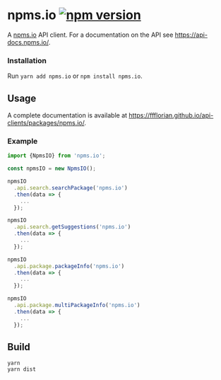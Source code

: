 # npms.io [![npm version](https://img.shields.io/npm/v/npms.io.svg)](https://www.npmjs.com/package/npms.io)

A [npms.io](https://npms.io) API client. For a documentation on the API see https://api-docs.npms.io/.

### Installation

Run `yarn add npms.io` or `npm install npms.io`.

## Usage

A complete documentation is available at https://ffflorian.github.io/api-clients/packages/npms.io/.

### Example

```ts
import {NpmsIO} from 'npms.io';

const npmsIO = new NpmsIO();

npmsIO
  .api.search.searchPackage('npms.io')
  .then(data => {
    ...
  });

npmsIO
  .api.search.getSuggestions('npms.io')
  .then(data => {
    ...
  });

npmsIO
  .api.package.packageInfo('npms.io')
  .then(data => {
    ...
  });

npmsIO
  .api.package.multiPackageInfo('npms.io')
  .then(data => {
    ...
  });
```

## Build

```
yarn
yarn dist
```
